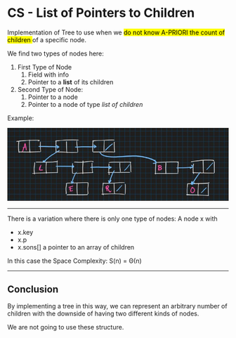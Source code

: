 # CS - List of Pointers to Children
Implementation of Tree to use when we <mark> do not know A-PRIORI the count of children </mark> 
of a specific node.

We find two types of nodes here:
1. First Type of Node
   1. Field with info
   2. Pointer to a **list** of its children
2. Second Type of Node:
   1. Pointer to a node
   2. Pointer to a node of type *list of children*
   
Example:

![LCP Tree](https://github.com/PayThePizzo/DataStrutucures-Algorithms/blob/main/Resources/LCP-Tree.jpg?raw=TRUE)

---
There is a variation where there is only one type of nodes:
A node x with
* x.key
* x.p
* x.sons[] a pointer to an array of children

In this case the Space Complexity: S(n) = Θ(n)

---

## Conclusion

By implementing a tree in this way, we can represent an arbitrary number of children with the downside of having two different
kinds of nodes.

We are not going to use these structure.
